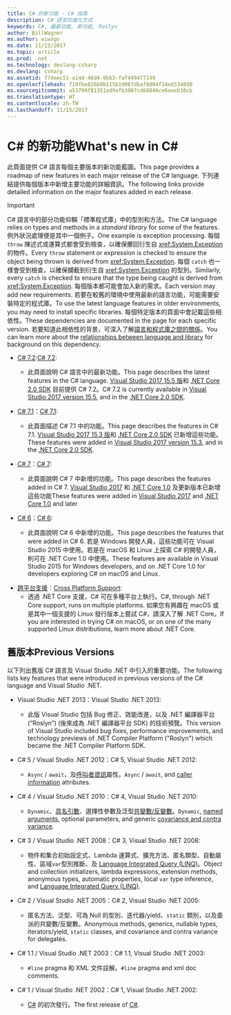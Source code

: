 ```yaml
---
title: C# 的新功能 - C# 指南
description: C# 語言的進化方式
keywords: C#, 最新功能, 新功能, Roslyn
author: BillWagner
ms.author: wiwagn
ms.date: 11/13/2017
ms.topic: article
ms.prod: .net
ms.technology: devlang-csharp
ms.devlang: csharp
ms.assetid: 77deec51-a14d-46d4-9bb3-faf449477149
ms.openlocfilehash: 719fbe826b0b115b19067dbaf0d04f14e6534890
ms.sourcegitcommit: a53799f81351ad9afb3007cd68846ce6aeeb10cb
ms.translationtype: HT
ms.contentlocale: zh-TW
ms.lasthandoff: 11/15/2017
---
```

# <a name="whats-new-in-c"></a><span data-ttu-id="3df35-104">C# 的新功能</span><span class="sxs-lookup"><span data-stu-id="3df35-104">What's new in C#</span></span> #

<span data-ttu-id="3df35-105">此頁面提供 C# 語言每個主要版本的新功能藍圖。</span><span class="sxs-lookup"><span data-stu-id="3df35-105">This page provides a roadmap of new features in each major release of the C# language.</span></span> <span data-ttu-id="3df35-106">下列連結提供每個版本中新增主要功能的詳細資訊。</span><span class="sxs-lookup"><span data-stu-id="3df35-106">The following links provide detailed information on the major features added in each release.</span></span>

> [!IMPORTANT]
> <span data-ttu-id="3df35-107">C# 語言中的部分功能仰賴「標準程式庫」中的型別和方法。</span><span class="sxs-lookup"><span data-stu-id="3df35-107">The C# language relies on types and methods in a *standard library* for some of the features.</span></span> <span data-ttu-id="3df35-108">例外狀況處理便是其中一個例子。</span><span class="sxs-lookup"><span data-stu-id="3df35-108">One example is exception processing.</span></span> <span data-ttu-id="3df35-109">每個 `throw` 陳述式或運算式都會受到檢查，以確保擲回衍生自 <xref:System.Exception> 的物件。</span><span class="sxs-lookup"><span data-stu-id="3df35-109">Every `throw` statement or expression is checked to ensure the object being thrown is derived from <xref:System.Exception>.</span></span> <span data-ttu-id="3df35-110">每個 `catch` 也一樣會受到檢查，以確保攔截到衍生自 <xref:System.Exception> 的型別。</span><span class="sxs-lookup"><span data-stu-id="3df35-110">Similarly, every `catch` is checked to ensure that the type being caught is derived from <xref:System.Exception>.</span></span> <span data-ttu-id="3df35-111">每個版本都可能會加入新的需求。</span><span class="sxs-lookup"><span data-stu-id="3df35-111">Each version may add new requirements.</span></span> <span data-ttu-id="3df35-112">若要在較舊的環境中使用最新的語言功能，可能需要安裝特定的程式庫。</span><span class="sxs-lookup"><span data-stu-id="3df35-112">To use the latest language features in older environments, you may need to install specific libraries.</span></span> <span data-ttu-id="3df35-113">每個特定版本的頁面中會記載這些相依性。</span><span class="sxs-lookup"><span data-stu-id="3df35-113">These dependencies are documented in the page for each specific version.</span></span> <span data-ttu-id="3df35-114">若要知道此相依性的背景，可深入了解[語言和程式庫之間的關係](relationships-between-language-and-library.md)。</span><span class="sxs-lookup"><span data-stu-id="3df35-114">You can learn more about the [relationships between language and library](relationships-between-language-and-library.md) for background on this dependency.</span></span> 


* <span data-ttu-id="3df35-115">[C# 7.2](csharp-7-2.md):</span><span class="sxs-lookup"><span data-stu-id="3df35-115">[C# 7.2](csharp-7-2.md):</span></span>
    - <span data-ttu-id="3df35-116">此頁面說明 C# 語言中的最新功能。</span><span class="sxs-lookup"><span data-stu-id="3df35-116">This page describes the latest features in the C# language.</span></span> <span data-ttu-id="3df35-117">[Visual Studio 2017 15.5 版](https://www.visualstudio.com/vs/whatsnew/)和 [.NET Core 2.0 SDK](../../core/whats-new/index.md) 目前提供 C# 7.2。</span><span class="sxs-lookup"><span data-stu-id="3df35-117">C# 7.2 is currently available in [Visual Studio 2017 version 15.5](https://www.visualstudio.com/vs/whatsnew/), and in the [.NET Core 2.0 SDK](../../core/whats-new/index.md).</span></span>

* <span data-ttu-id="3df35-118">[C# 7.1](csharp-7-1.md)：</span><span class="sxs-lookup"><span data-stu-id="3df35-118">[C# 7.1](csharp-7-1.md):</span></span>
    - <span data-ttu-id="3df35-119">此頁面描述 C# 7.1 中的功能。</span><span class="sxs-lookup"><span data-stu-id="3df35-119">This page describes the features in C# 7.1.</span></span> <span data-ttu-id="3df35-120">[Visual Studio 2017 15.3 版](https://www.visualstudio.com/vs/whatsnew/)和 [.NET Core 2.0 SDK](../../core/whats-new/index.md) 已新增這些功能。</span><span class="sxs-lookup"><span data-stu-id="3df35-120">These features were added in [Visual Studio 2017 version 15.3](https://www.visualstudio.com/vs/whatsnew/), and in the [.NET Core 2.0 SDK](../../core/whats-new/index.md).</span></span>

* <span data-ttu-id="3df35-121">[C# 7](csharp-7.md)：</span><span class="sxs-lookup"><span data-stu-id="3df35-121">[C# 7](csharp-7.md):</span></span>
    - <span data-ttu-id="3df35-122">此頁面說明 C# 7 中新增的功能。</span><span class="sxs-lookup"><span data-stu-id="3df35-122">This page describes the features added in C# 7.</span></span> <span data-ttu-id="3df35-123">[Visual Studio 2017](https://www.visualstudio.com/vs/whatsnew/) 和 [.NET Core 1.0](../../core/whats-new/index.md) 及更新版本已新增這些功能</span><span class="sxs-lookup"><span data-stu-id="3df35-123">These features were added in [Visual Studio 2017](https://www.visualstudio.com/vs/whatsnew/) and [.NET Core 1.0](../../core/whats-new/index.md) and later</span></span>
     
* <span data-ttu-id="3df35-124">[C# 6](csharp-6.md)：</span><span class="sxs-lookup"><span data-stu-id="3df35-124">[C# 6](csharp-6.md):</span></span>
    - <span data-ttu-id="3df35-125">此頁面說明 C# 6 中新增的功能。</span><span class="sxs-lookup"><span data-stu-id="3df35-125">This page describes the features that were added in C# 6.</span></span> <span data-ttu-id="3df35-126">若是 Windows 開發人員，這些功能可在 Visual Studio 2015 中使用。若是在 macOS 和 Linux 上探索 C# 的開發人員，則可在 .NET Core 1.0 中使用。</span><span class="sxs-lookup"><span data-stu-id="3df35-126">These features are available in Visual Studio 2015 for Windows developers, and on .NET Core 1.0 for developers exploring C# on macOS and Linux.</span></span>

<!--* [C# Interactive](../interactive/index.md): 
    - This page describes C# Interactive, an interactive Read Eval Print Loop (REPL) that you can use to explore the C# language. You can use it to write code interactively and see it execute immediately, without any compile or build step.
-->
* <span data-ttu-id="3df35-127">[跨平台支援](../../core/index.md)：</span><span class="sxs-lookup"><span data-stu-id="3df35-127">[Cross Platform Support](../../core/index.md):</span></span>
    - <span data-ttu-id="3df35-128">透過 .NET Core 支援，C# 可在多種平台上執行。</span><span class="sxs-lookup"><span data-stu-id="3df35-128">C#, through .NET Core support, runs on multiple platforms.</span></span> <span data-ttu-id="3df35-129">如果您有興趣在 macOS 或是其中一個支援的 Linux 發行版本上嘗試 C#，請深入了解 .NET Core。</span><span class="sxs-lookup"><span data-stu-id="3df35-129">If you are interested in trying C# on macOS, or on one of the many supported Linux distributions, learn more about .NET Core.</span></span>

<!--
- [.NET Compiler Platform SDK](../roslyn/index.md):
    - The .NET Compiler Platform SDK enables you to write code that performs static analysis on C# code. You can use these APIs to find potential errors, or bad practices, suggest fixes, and even implement those fixes.
-->
  
## <a name="previous-versions"></a><span data-ttu-id="3df35-130">舊版本</span><span class="sxs-lookup"><span data-stu-id="3df35-130">Previous Versions</span></span>
<span data-ttu-id="3df35-131">以下列出舊版 C# 語言及 Visual Studio .NET 中引入的重要功能。</span><span class="sxs-lookup"><span data-stu-id="3df35-131">The following lists key features that were introduced in previous versions of the C# language and Visual Studio .NET.</span></span>  
  
 * <span data-ttu-id="3df35-132">Visual Studio .NET 2013：</span><span class="sxs-lookup"><span data-stu-id="3df35-132">Visual Studio .NET 2013:</span></span> 
     - <span data-ttu-id="3df35-133">此版 Visual Studio 包括 Bug 修正、效能改進，以及 .NET 編譯器平台 (“Roslyn”) (後來成為 .NET 編譯器平台 SDK<!--Link to ../roslyn/index.md-->) 的技術預覽。</span><span class="sxs-lookup"><span data-stu-id="3df35-133">This version of Visual Studio included bug fixes, performance improvements, and technology previews of .NET Compiler Platform ("Roslyn") which became the .NET Compiler Platform SDK<!--Link to ../roslyn/index.md-->.</span></span>

 * <span data-ttu-id="3df35-134">C# 5 / Visual Studio .NET 2012：</span><span class="sxs-lookup"><span data-stu-id="3df35-134">C# 5, Visual Studio .NET 2012:</span></span> 
     - <span data-ttu-id="3df35-135">`Async` / `await`，及[呼叫者資訊](../programming-guide/concepts/caller-information.md)屬性。</span><span class="sxs-lookup"><span data-stu-id="3df35-135">`Async` / `await`, and [caller information](../programming-guide/concepts/caller-information.md) attributes.</span></span>

 * <span data-ttu-id="3df35-136">C# 4 / Visual Studio .NET 2010：</span><span class="sxs-lookup"><span data-stu-id="3df35-136">C# 4, Visual Studio .NET 2010:</span></span> 
     - <span data-ttu-id="3df35-137">`Dynamic`、[具名引數](../programming-guide/classes-and-structs/named-and-optional-arguments.md)、選擇性參數及泛型[共變數/反變數](../programming-guide/concepts/covariance-contravariance/index.md)。</span><span class="sxs-lookup"><span data-stu-id="3df35-137">`Dynamic`, [named arguments](../programming-guide/classes-and-structs/named-and-optional-arguments.md), optional parameters, and generic [covariance and contra variance](../programming-guide/concepts/covariance-contravariance/index.md).</span></span>

 * <span data-ttu-id="3df35-138">C# 3 / Visual Studio .NET 2008：</span><span class="sxs-lookup"><span data-stu-id="3df35-138">C# 3, Visual Studio .NET 2008:</span></span> 
     - <span data-ttu-id="3df35-139">物件和集合初始設定式、Lambda 運算式、擴充方法、匿名類型、自動屬性、區域`var`型別推斷、及 [Language Integrated Query (LINQ)](../programming-guide/concepts/linq/index.md)。</span><span class="sxs-lookup"><span data-stu-id="3df35-139">Object and collection initializers, lambda expressions, extension methods, anonymous types, automatic properties, local `var` type inference, and [Language Integrated Query (LINQ)](../programming-guide/concepts/linq/index.md).</span></span>

 * <span data-ttu-id="3df35-140">C# 2 / Visual Studio .NET 2005：</span><span class="sxs-lookup"><span data-stu-id="3df35-140">C# 2, Visual Studio .NET 2005:</span></span> 
     - <span data-ttu-id="3df35-141">匿名方法、泛型、可為 Null 的型別、迭代器/yield、`static` 類別，以及委派的共變數/反變數。</span><span class="sxs-lookup"><span data-stu-id="3df35-141">Anonymous methods, generics, nullable types, iterators/yield, `static` classes, and covariance and contra variance for delegates.</span></span>

 * <span data-ttu-id="3df35-142">C# 1.1 / Visual Studio .NET 2003：</span><span class="sxs-lookup"><span data-stu-id="3df35-142">C# 1.1, Visual Studio .NET 2003:</span></span> 
     - <span data-ttu-id="3df35-143">`#line` pragma 和 XML 文件註解。</span><span class="sxs-lookup"><span data-stu-id="3df35-143">`#line` pragma and xml doc comments.</span></span>

 * <span data-ttu-id="3df35-144">C# 1 / Visual Studio .NET 2002：</span><span class="sxs-lookup"><span data-stu-id="3df35-144">C# 1, Visual Studio .NET 2002:</span></span> 
     - <span data-ttu-id="3df35-145">[C#](../csharp.md) 的初次發行。</span><span class="sxs-lookup"><span data-stu-id="3df35-145">The first release of [C#](../csharp.md).</span></span>   
